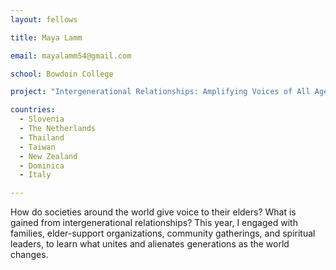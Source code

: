 ```yaml
---
layout: fellows

title: Maya Lamm

email: mayalamm54@gmail.com

school: Bowdoin College

project: "Intergenerational Relationships: Amplifying Voices of All Ages"

countries:
  - Slovenia
  - The Netherlands
  - Thailand
  - Taiwan
  - New Zealand
  - Dominica
  - Italy

---
```


How do societies around the world give voice to their elders? What is gained from intergenerational relationships? This year, I engaged with families, elder-support organizations, community gatherings, and spiritual leaders, to learn what unites and alienates generations as the world changes.
